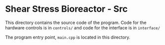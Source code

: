 # Shear Stress Bioreactor - Src
This directory contains the source code of the program. Code for the hardware controls is in `controls/` and code for the interface is in `interface/`

The program entry point, `main.cpp` is located in this directory.
